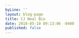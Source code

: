 ```yaml
---
byLine: ''
layout: blog-page
title: CJ Neal Bio
date: 2018-05-10 09:13:06 -0400
published: false
---
```


